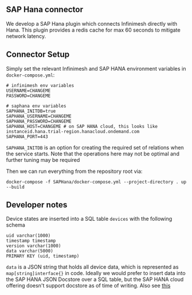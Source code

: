 ## SAP Hana connector
We develop a SAP Hana plugin which connects Infinimesh directly with Hana. This plugin provides a redis cache for max 60 seconds to mitigate network latency.

## Connector Setup

Simply set the relevant Infinimesh and SAP HANA environment variables in `docker-compose.yml`:

```
# infinimesh env variables
USERNAME=CHANGEME
PASSWORD=CHANGEME

# saphana env variables
SAPHANA_INITDB=true
SAPHANA_USERNAME=CHANGEME
SAPHANA_PASSWORD=CHANGEME
SAPHANA_HOST=CHANGEME # on SAP HANA cloud, this looks like instanceid.hana.trial-region.hanacloud.ondemand.com
SAPHANA_PORT=443
```

`SAPHANA_INITDB` is an option for creating the required set of relations when the service starts. Note that the operations here may not be optimal and further tuning may be required

Then we can run everything from the repository root via:

```
docker-compose -f SAPHana/docker-compose.yml --project-directory . up --build
```

## Developer notes

Device states are inserted into a SQL table `devices` with the following schema

```
uid varchar(1000)
timestamp timestamp
version varchar(1000)
data varchar(5000)
PRIMARY KEY (uid, timestamp)
```

`data` is a JSON string that holds all device data, which is represented as `map[string]interface{}` in code. Ideally we would prefer to insert data into the SAP HANA JSON Docstore over a SQL table, but the SAP HANA cloud offering doesn't support docstore as of time of writing. Also see [this](https://answers.sap.com/questions/13207475/)
